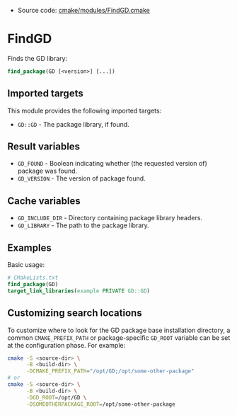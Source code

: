 <!-- This is auto-generated file. -->
* Source code: [cmake/modules/FindGD.cmake](https://github.com/petk/php-build-system/blob/master/cmake/cmake/modules/FindGD.cmake)

# FindGD

Finds the GD library:

```cmake
find_package(GD [<version>] [...])
```

## Imported targets

This module provides the following imported targets:

* `GD::GD` - The package library, if found.

## Result variables

* `GD_FOUND` - Boolean indicating whether (the requested version of) package was
  found.
* `GD_VERSION` - The version of package found.

## Cache variables

* `GD_INCLUDE_DIR` - Directory containing package library headers.
* `GD_LIBRARY` - The path to the package library.

## Examples

Basic usage:

```cmake
# CMakeLists.txt
find_package(GD)
target_link_libraries(example PRIVATE GD::GD)
```

## Customizing search locations

To customize where to look for the GD package base
installation directory, a common `CMAKE_PREFIX_PATH` or
package-specific `GD_ROOT` variable can be set at
the configuration phase. For example:

```sh
cmake -S <source-dir> \
      -B <build-dir> \
      -DCMAKE_PREFIX_PATH="/opt/GD;/opt/some-other-package"
# or
cmake -S <source-dir> \
      -B <build-dir> \
      -DGD_ROOT=/opt/GD \
      -DSOMEOTHERPACKAGE_ROOT=/opt/some-other-package
```
